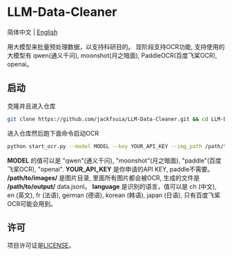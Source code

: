 # LLM-Data-Cleaner

简体中文 | [English](README_en.md) 

用大模型来批量预处理数据，以支持科研目的。 现阶段支持OCR功能, 支持使用的大模型有 qwen(通义千问), moonshot(月之暗面), PaddleOCR(百度飞桨OCR), openai。
## 启动
克隆并且进入仓库
```bash
git clone https://github.com/jackfsuia/LLM-Data-Cleaner.git && cd LLM-Data-Cleaner
```
进入仓库然后跑下面命令启动OCR
```bash
python start_ocr.py --model MODEL --key YOUR_API_KEY --img_path /path/to/images/ --outdir /path/to/output/ --lang language
```
**MODEL** 的值可以是 "qwen"(通义千问), "moonshot"(月之暗面), "paddle"(百度飞桨OCR), "openai". **YOUR_API_KEY** 是你申请的API KEY, paddle不需要。 **/path/to/images/** 是图片目录, 里面所有图片都会被OCR, 生成的文件是 **/path/to/output/** data.jsonl。 **language** 是识别的语言，值可以是 ch (中文), en (英文), fr (法语), german (德语), korean (韩语), japan (日语), 只有百度飞桨OCR可能会用到。

## 许可

项目许可证是[LICENSE](LICENSE)。

